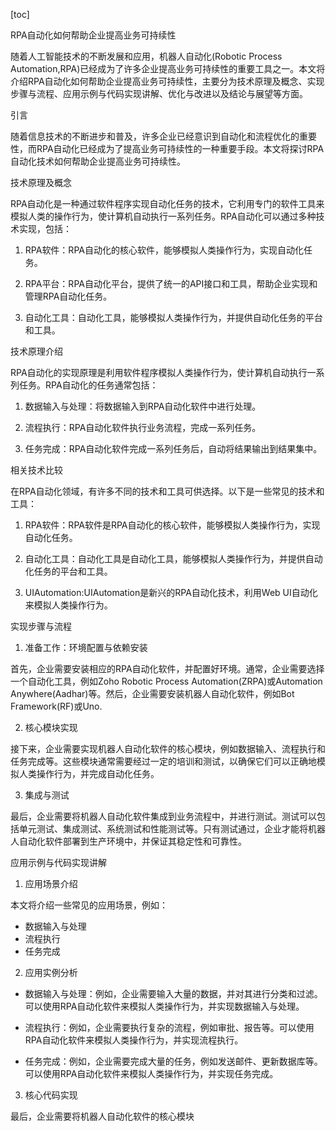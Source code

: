 
[toc]                    
                
                
RPA自动化如何帮助企业提高业务可持续性

随着人工智能技术的不断发展和应用，机器人自动化(Robotic Process Automation,RPA)已经成为了许多企业提高业务可持续性的重要工具之一。本文将介绍RPA自动化如何帮助企业提高业务可持续性，主要分为技术原理及概念、实现步骤与流程、应用示例与代码实现讲解、优化与改进以及结论与展望等方面。

引言

随着信息技术的不断进步和普及，许多企业已经意识到自动化和流程优化的重要性，而RPA自动化已经成为了提高业务可持续性的一种重要手段。本文将探讨RPA自动化技术如何帮助企业提高业务可持续性。

技术原理及概念

RPA自动化是一种通过软件程序实现自动化任务的技术，它利用专门的软件工具来模拟人类的操作行为，使计算机自动执行一系列任务。RPA自动化可以通过多种技术实现，包括：

1. RPA软件：RPA自动化的核心软件，能够模拟人类操作行为，实现自动化任务。

2. RPA平台：RPA自动化平台，提供了统一的API接口和工具，帮助企业实现和管理RPA自动化任务。

3. 自动化工具：自动化工具，能够模拟人类操作行为，并提供自动化任务的平台和工具。

技术原理介绍

RPA自动化的实现原理是利用软件程序模拟人类操作行为，使计算机自动执行一系列任务。RPA自动化的任务通常包括：

1. 数据输入与处理：将数据输入到RPA自动化软件中进行处理。

2. 流程执行：RPA自动化软件执行业务流程，完成一系列任务。

3. 任务完成：RPA自动化软件完成一系列任务后，自动将结果输出到结果集中。

相关技术比较

在RPA自动化领域，有许多不同的技术和工具可供选择。以下是一些常见的技术和工具：

1. RPA软件：RPA软件是RPA自动化的核心软件，能够模拟人类操作行为，实现自动化任务。

2. 自动化工具：自动化工具是自动化工具，能够模拟人类操作行为，并提供自动化任务的平台和工具。

3. UIAutomation:UIAutomation是新兴的RPA自动化技术，利用Web UI自动化来模拟人类操作行为。

实现步骤与流程

1. 准备工作：环境配置与依赖安装

首先，企业需要安装相应的RPA自动化软件，并配置好环境。通常，企业需要选择一个自动化工具，例如Zoho Robotic Process Automation(ZRPA)或Automation Anywhere(Aadhar)等。然后，企业需要安装机器人自动化软件，例如Bot Framework(RF)或Uno.

2. 核心模块实现

接下来，企业需要实现机器人自动化软件的核心模块，例如数据输入、流程执行和任务完成等。这些模块通常需要经过一定的培训和测试，以确保它们可以正确地模拟人类操作行为，并完成自动化任务。

3. 集成与测试

最后，企业需要将机器人自动化软件集成到业务流程中，并进行测试。测试可以包括单元测试、集成测试、系统测试和性能测试等。只有测试通过，企业才能将机器人自动化软件部署到生产环境中，并保证其稳定性和可靠性。

应用示例与代码实现讲解

1. 应用场景介绍

本文将介绍一些常见的应用场景，例如：

- 数据输入与处理
- 流程执行
- 任务完成

2. 应用实例分析

- 数据输入与处理：例如，企业需要输入大量的数据，并对其进行分类和过滤。可以使用RPA自动化软件来模拟人类操作行为，并实现数据输入与处理。

- 流程执行：例如，企业需要执行复杂的流程，例如审批、报告等。可以使用RPA自动化软件来模拟人类操作行为，并实现流程执行。

- 任务完成：例如，企业需要完成大量的任务，例如发送邮件、更新数据库等。可以使用RPA自动化软件来模拟人类操作行为，并实现任务完成。

3. 核心代码实现

最后，企业需要将机器人自动化软件的核心模块

